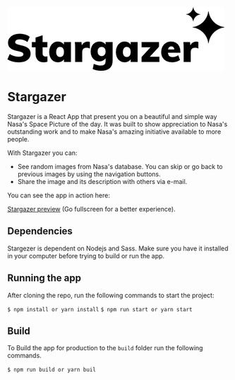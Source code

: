 ![logo](https://github.com/marcelsoliveira/stargazer/blob/master/docs/stargazer_logo.png?raw=true)
# Stargazer

Stargazer is a React App that present you on a beautiful and simple way Nasa's Space Picture of the day. It was built to show appreciation to Nasa's outstanding work and to make Nasa's amazing initiative available to more people.

With Stargazer you can:

* See random images from Nasa's database. You can skip or go back to previous images by using the navigation buttons.
* Share the image and its description with others via e-mail.

You can see the app in action here:

[Stargazer preview](https://marcelsoliveira.github.io/stargazer/) (Go fullscreen for a better experience).

## Dependencies

Stargezer is dependent on Nodejs and Sass. Make sure you have it installed in your computer before trying to build or run the app.

## Running the app

After cloning the repo, run the following commands to start the project:

``$ npm install or yarn install``
``$ npm run start or yarn start``

## Build

To Build the app for production to the `build` folder run the following commands.

``$ npm run build or yarn buil``
